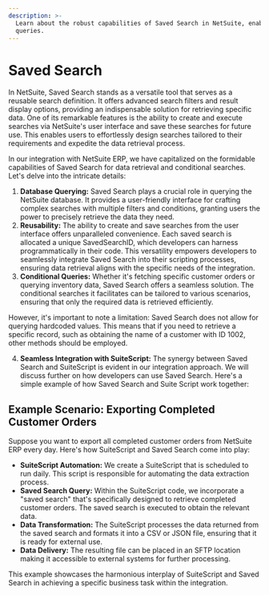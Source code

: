 ```yaml
---
description: >-
  Learn about the robust capabilities of Saved Search in NetSuite, enabling creating reusable search definitions for data retrieval and conditional
  queries.
---
```


# Saved Search

In NetSuite, Saved Search stands as a versatile tool that serves as a reusable search definition. It offers advanced search filters and result display options, providing an indispensable solution for retrieving specific data. One of its remarkable features is the ability to create and execute searches via NetSuite's user interface and save these searches for future use. This enables users to effortlessly design searches tailored to their requirements and expedite the data retrieval process.

In our integration with NetSuite ERP, we have capitalized on the formidable capabilities of Saved Search for data retrieval and conditional searches. Let's delve into the intricate details:

1. **Database Querying:** Saved Search plays a crucial role in querying the NetSuite database. It provides a user-friendly interface for crafting complex searches with multiple filters and conditions, granting users the power to precisely retrieve the data they need.
2. **Reusability:** The ability to create and save searches from the user interface offers unparalleled convenience. Each saved search is allocated a unique SavedSearchID, which developers can harness programmatically in their code. This versatility empowers developers to seamlessly integrate Saved Search into their scripting processes, ensuring data retrieval aligns with the specific needs of the integration.
3. **Conditional Queries:** Whether it's fetching specific customer orders or querying inventory data, Saved Search offers a seamless solution. The conditional searches it facilitates can be tailored to various scenarios, ensuring that only the required data is retrieved efficiently.

However, it's important to note a limitation: Saved Search does not allow for querying hardcoded values. This means that if you need to retrieve a specific record, such as obtaining the name of a customer with ID 1002, other methods should be employed.

4. **Seamless Integration with SuiteScript:** The synergy between Saved Search and SuiteScript is evident in our integration approach. We will discuss further on how developers can use Saved Search. Here's a simple example of how Saved Search and Suite Script work together:

## Example Scenario: Exporting Completed Customer Orders

Suppose you want to export all completed customer orders from NetSuite ERP every day. Here's how SuiteScript and Saved Search come into play:

* **SuiteScript Automation:** We create a SuiteScript that is scheduled to run daily. This script is responsible for automating the data extraction process.
* **Saved Search Query:** Within the SuiteScript code, we incorporate a "saved search" that's specifically designed to retrieve completed customer orders. The saved search is executed to obtain the relevant data.
* **Data Transformation:** The SuiteScript processes the data returned from the saved search and formats it into a CSV or JSON file, ensuring that it is ready for external use.
* **Data Delivery:** The resulting file can be placed in an SFTP location making it accessible to external systems for further processing.

This example showcases the harmonious interplay of SuiteScript and Saved Search in achieving a specific business task within the integration.
